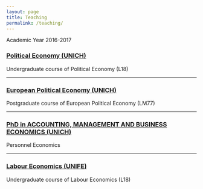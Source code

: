 ```yaml
---
layout: page
title: Teaching
permalink: /teaching/
---
```


Academic Year 2016-2017 

### [Political Economy (UNICH)](http://elearning.unich.it/enrol/index.php?id=261)
Undergraduate course of Political Economy (L18)

-----

### [European Political Economy (UNICH)](http://elearning.unich.it/enrol/index.php?id=259)
Postgraduate course of European Political Economy (LM77)

-----

### [PhD in ACCOUNTING, MANAGEMENT AND BUSINESS ECONOMICS (UNICH)](http://www.dea.unich.it/ricerca)
Personnel Economics

-----

### [Labour Economics (UNIFE)](http://www.unife.it/economia/economia/insegnamenti/economia-del-lavoro)
Undergraduate course of Labour Economics (L18)
